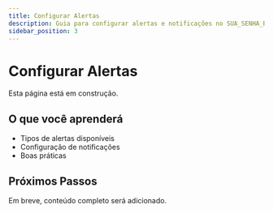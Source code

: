 ```yaml
---
title: Configurar Alertas
description: Guia para configurar alertas e notificações no SUA_SENHA_BANCO_AQUI
sidebar_position: 3
---
```


# Configurar Alertas

Esta página está em construção.

## O que você aprenderá

- Tipos de alertas disponíveis
- Configuração de notificações
- Boas práticas

## Próximos Passos

Em breve, conteúdo completo será adicionado.
